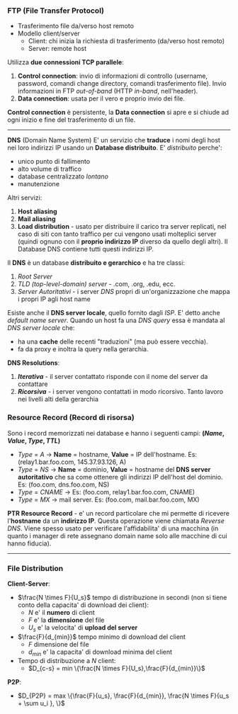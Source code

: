 ### FTP (File Transfer Protocol)

- Trasferimento file da/verso host remoto
- Modello client/server
   - Client: chi inizia la richiesta di trasferimento (da/verso host remoto)
   - Server: remote host

Utilizza **due connessioni TCP parallele**:
1. **Control connection**: invio di informazioni di controllo (username, password, comandi change directory, comandi trasferimento file). Invio informazioni in FTP *out-of-band* (HTTP *in-band*, nell'header).
2. **Data connection**: usata per il vero e proprio invio dei file.
   
 **Control connection** è persistente, la **Data connection** si apre e si chiude ad ogni inizio e fine del trasferimento di un file.

---

**DNS** (Domain Name System)
 E' un servizio che **traduce** i nomi degli host nei loro indirizzi IP usando un **Database distribuito**. E' *distribuito* perche':
- unico punto di fallimento
 - alto volume di traffico
 - database centralizzato *lontano*
 - manutenzione

Altri servizi:
1. **Host aliasing**
2. **Mail aliasing**
3. **Load distribution** - usato per distribuire il carico tra server replicati, nel caso di siti con tanto traffico per cui vengono usati molteplici server (quindi ognuno con il **proprio indirizzo IP** diverso da quello degli altri). Il Database DNS contiene tutti questi indirizzi IP.

Il **DNS** è un database **distribuito e gerarchico** e ha tre classi:
1. *Root Server*
2. *TLD (top-level-domain) server* - .com, .org, .edu, ecc.
3. *Server Autoritativi* - i server *DNS* propri di un'organizzazione che mappa i propri IP agli host name

 Esiste anche il **DNS server locale**, quello fornito dagli *ISP*. E' detto anche *default name server*.
Quando un host fa una *DNS query* essa è mandata al *DNS server locale* che:
 - ha una **cache** delle recenti "traduzioni" (ma può essere vecchia).
 - fa da proxy e inoltra la query nella gerarchia.

**DNS Resolutions**:
1. ***Iterativa*** - il server contattato risponde con il nome del server da contattare
2. ***Ricorsiva*** - i server vengono contattati in modo ricorsivo. Tanto lavoro nei livelli alti della gerarchia

### Resource Record (Record di risorsa)
Sono i record memorizzati nei database e hanno i seguenti campi:
**($Name, Value, Type, TTL$)**

- $Type$ = $A$ -> **Name** = hostname, **Value** = IP dell'hostname. Es: (relay1.bar.foo.com, 145.37.93.126, A)
- $Type$ = $NS$ -> **Name** = dominio, **Value** = hostname del **DNS server autoritativo** che sa come ottenere gli indirizzi IP dell'host del dominio. Es: (foo.com, dns.foo.com, NS)
- $Type$ = $CNAME$ -> Es: (foo.com, relay1.bar.foo.com, CNAME)
- $Type$ = $MX$ -> mail server. Es: (foo.com, mail.bar.foo.com, MX)

**PTR Resource Record** - e' un record particolare che mi permette di ricevere l'**hostname** da un **indirizzo IP**. Questa operazione viene chiamata *Reverse DNS*.
Viene spesso usato per verificare l'affidabilita' di una macchina (in quanto i manager di rete assegnano domain name solo alle macchine di cui hanno fiducia).

---

### File Distribution

**Client-Server**:
- $\frac{N \times F}{U_s}$ tempo di distribuzione in secondi (non si tiene conto della capacita' di download dei client):
  - $N$ e' il **numero** di client
  - $F$ e' la **dimensione** del file
  - $U_s$ e' la velocita' di **upload del server** 
- $\frac{F}{d_{min}}$ tempo minimo di download del client
  - $F$ dimensione del file
  - $d_{min}$ e' la capacita' di download minima del client
- Tempo di distribuzione a $N$ client:
  - $D_{c-s} = min \{\frac{N \times F}{U_s},\frac{F}{d_{min}}\}$

**P2P**:
- $D_{P2P} = max \{\frac{F}{u_s},  \frac{F}{d_{min}},  \frac{N \times F}{u_s + \sum u_i },  \}$